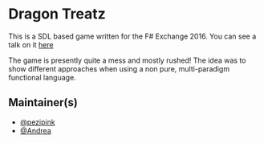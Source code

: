
# Dragon Treatz

This is a SDL based game written for the F# Exchange 2016. You can see a talk on it [here](https://skillsmatter.com/skillscasts/7356-dragon-treats-the-blending-of-the-paradigms)

The game is presently quite a mess and mostly rushed!  The idea was to show different approaches when using a non pure, multi-paradigm functional language.  

## Maintainer(s)

- [@pezipink](https://github.com/pezipink)
- [@Andrea](https://github.com/Andrea)
